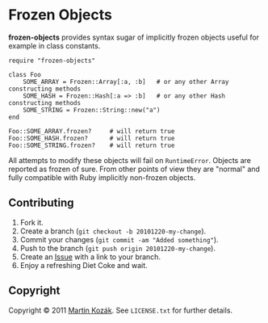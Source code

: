 Frozen Objects
=============

**frozen-objects** provides syntax sugar of implicitly frozen objects 
useful for example in class constants.

    require "frozen-objects"

    class Foo
        SOME_ARRAY = Frozen::Array[:a, :b]   # or any other Array constructing methods
        SOME_HASH = Frozen::Hash[:a => :b]   # or any other Hash constructing methods
        SOME_STRING = Frozen::String::new("a")
    end
    
    Foo::SOME_ARRAY.frozen?     # will return true
    Foo::SOME_HASH.frozen?      # will return true
    Foo::SOME_STRING.frozen?    # will return true
    
All attempts to modify these objects will fail on `RuntimeError`. 
Objects are reported as frozen of sure. From other points of view they 
are "normal" and fully compatible with Ruby implicitly 
non-frozen objects.

Contributing
------------

1. Fork it.
2. Create a branch (`git checkout -b 20101220-my-change`).
3. Commit your changes (`git commit -am "Added something"`).
4. Push to the branch (`git push origin 20101220-my-change`).
5. Create an [Issue][2] with a link to your branch.
6. Enjoy a refreshing Diet Coke and wait.

Copyright
---------

Copyright &copy; 2011 [Martin Kozák][3]. See `LICENSE.txt` for
further details.

[2]: http://github.com/martinkozak/frozen-objects/issues
[3]: http://www.martinkozak.net/
